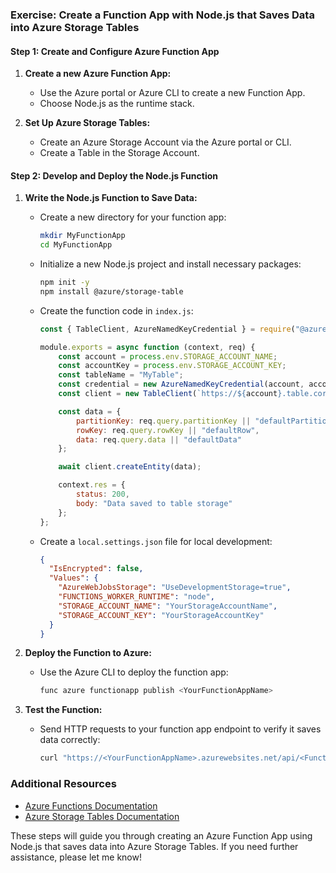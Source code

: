 ### Exercise: Create a Function App with Node.js that Saves Data into Azure Storage Tables

#### Step 1: Create and Configure Azure Function App

1. **Create a new Azure Function App:**
   - Use the Azure portal or Azure CLI to create a new Function App.
   - Choose Node.js as the runtime stack.

2. **Set Up Azure Storage Tables:**
   - Create an Azure Storage Account via the Azure portal or CLI.
   - Create a Table in the Storage Account.

#### Step 2: Develop and Deploy the Node.js Function

1. **Write the Node.js Function to Save Data:**

   - Create a new directory for your function app:
     ```sh
     mkdir MyFunctionApp
     cd MyFunctionApp
     ```

   - Initialize a new Node.js project and install necessary packages:
     ```sh
     npm init -y
     npm install @azure/storage-table
     ```

   - Create the function code in `index.js`:
     ```javascript
     const { TableClient, AzureNamedKeyCredential } = require("@azure/data-tables");

     module.exports = async function (context, req) {
         const account = process.env.STORAGE_ACCOUNT_NAME;
         const accountKey = process.env.STORAGE_ACCOUNT_KEY;
         const tableName = "MyTable";
         const credential = new AzureNamedKeyCredential(account, accountKey);
         const client = new TableClient(`https://${account}.table.core.windows.net`, tableName, credential);

         const data = {
             partitionKey: req.query.partitionKey || "defaultPartition",
             rowKey: req.query.rowKey || "defaultRow",
             data: req.query.data || "defaultData"
         };

         await client.createEntity(data);

         context.res = {
             status: 200,
             body: "Data saved to table storage"
         };
     };
     ```

   - Create a `local.settings.json` file for local development:
     ```json
     {
       "IsEncrypted": false,
       "Values": {
         "AzureWebJobsStorage": "UseDevelopmentStorage=true",
         "FUNCTIONS_WORKER_RUNTIME": "node",
         "STORAGE_ACCOUNT_NAME": "YourStorageAccountName",
         "STORAGE_ACCOUNT_KEY": "YourStorageAccountKey"
       }
     }
     ```

2. **Deploy the Function to Azure:**
   - Use the Azure CLI to deploy the function app:
     ```sh
     func azure functionapp publish <YourFunctionAppName>
     ```

3. **Test the Function:**
   - Send HTTP requests to your function app endpoint to verify it saves data correctly:
     ```sh
     curl "https://<YourFunctionAppName>.azurewebsites.net/api/<FunctionName>?partitionKey=testPartition&rowKey=testRow&data=testData"
     ```

### Additional Resources

- [Azure Functions Documentation](https://docs.microsoft.com/en-us/azure/azure-functions/)
- [Azure Storage Tables Documentation](https://docs.microsoft.com/en-us/azure/storage/tables/)

These steps will guide you through creating an Azure Function App using Node.js that saves data into Azure Storage Tables. If you need further assistance, please let me know!
